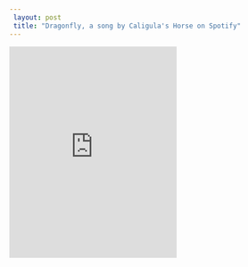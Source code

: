 ```yaml
---
 layout: post 
 title: "Dragonfly, a song by Caligula's Horse on Spotify"
---
```


<iframe src="https://open.spotify.com/track/3c7BxFQLCzaqad28gsc2XV?si=0uEiJGKfQ1GC3-6aocflpg" width="300" height="380" frameborder="0" allowtransparency="true" allow="encrypted-media"></iframe>